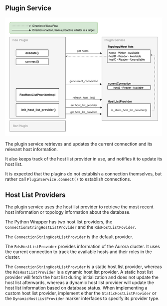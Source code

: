 ## Plugin Service

<div style="center"><img src="../images/plugin_service.png" alt="diagram for the plugin service design"/></div>

The plugin service retrieves and updates the current connection and its relevant host information.

It also keeps track of the host list provider in use, and notifies it to update its host list.

It is expected that the plugins do not establish a connection themselves, but rather call `PluginService.connect()`
to establish connections.

## Host List Providers

The plugin service uses the host list provider to retrieve the most recent host information or topology information about the database.

The Python Wrapper has two host list providers, the `ConnectionStringHostListProvider` and the `RdsHostListPovider`.

The `ConnectionStringHostListProvider` is the default provider. 

The `RdsHostListProvider` provides information of the Aurora cluster.
It uses the current connection to track the available hosts and their roles in the cluster.

The `ConnectionStringHostListProvider` is a static host list provider, whereas the `RdsHostListProvider` is a dynamic host list provider.
A static host list provider will fetch the host list during initialization and does not update the host list afterwards,
whereas a dynamic host list provider will update the host list information based on database status.
When implementing a custom host list provider, implement either the `StaticHostListProvider` or the `DynamicHostListProvider` marker interfaces to specify its provider type.

